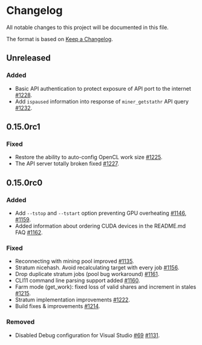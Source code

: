 # Changelog

All notable changes to this project will be documented in this file.

The format is based on [Keep a Changelog](https://keepachangelog.com/en/1.0.0/).

## Unreleased

### Added

- Basic API authentication to protect exposure of API port to the internet [#1228](https://github.com/ethereum-mining/ethminer/pull/1228).
- Add `ispaused` information into response of `miner_getstathr` API query [#1232](https://github.com/ethereum-mining/ethminer/pull/1232).

## 0.15.0rc1

### Fixed

- Restore the ability to auto-config OpenCL work size [#1225](https://github.com/ethereum-mining/ethminer/pull/1225).
- The API server totally broken fixed [#1227](https://github.com/ethereum-mining/ethminer/pull/1227).


## 0.15.0rc0

### Added

- Add `--tstop` and `--tstart` option preventing GPU overheating [#1146](https://github.com/ethereum-mining/ethminer/pull/1146), [#1159](https://github.com/ethereum-mining/ethminer/pull/1159).
- Added information about ordering CUDA devices in the README.md FAQ [#1162](https://github.com/ethereum-mining/ethminer/pull/1162).

### Fixed

- Reconnecting with mining pool improved [#1135](https://github.com/ethereum-mining/ethminer/pull/1135).
- Stratum nicehash. Avoid recalculating target with every job [#1156](https://github.com/ethereum-mining/ethminer/pull/1156).
- Drop duplicate stratum jobs (pool bug workaround) [#1161](https://github.com/ethereum-mining/ethminer/pull/1161).
- CLI11 command line parsing support added [#1160](https://github.com/ethereum-mining/ethminer/pull/1160).
- Farm mode (get_work): fixed loss of valid shares and increment in stales [#1215](https://github.com/ethereum-mining/ethminer/pull/1215).
- Stratum implementation improvements [#1222](https://github.com/ethereum-mining/ethminer/pull/1222).
- Build fixes & improvements [#1214](https://github.com/ethereum-mining/ethminer/pull/1214).

### Removed

- Disabled Debug configuration for Visual Studio [#69](https://github.com/ethereum-mining/ethminer/issues/69) [#1131](https://github.com/ethereum-mining/ethminer/pull/1131).
